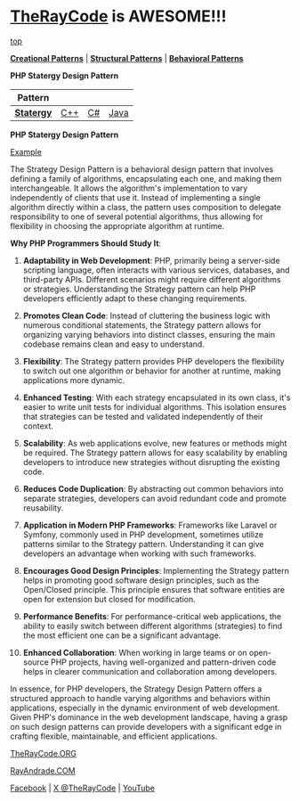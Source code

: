 # [TheRayCode](../../../README.md) is AWESOME!!!

[top](../README.md)

**[Creational Patterns](../../Creational/README.md)** | **[Structural Patterns](../../Structural/README.md)** | **[Behavioral Patterns](../README.md)**

**PHP Statergy Design Pattern**

|Pattern|   |   |   |
|---|---|---|---|
| [**Statergy**](README.md) | [C++](../../../CPP/Behavioral/Statergy/README.md) | [C#](../../../Csharp/Behavioral/Statergy/README.md) | [Java](../../../Java/Behavioral/Statergy/README.md) |

**PHP Statergy Design Pattern**

[Example](Example/README.md)

The Strategy Design Pattern is a behavioral design pattern that involves defining a family of algorithms, encapsulating each one, and making them interchangeable. It allows the algorithm's implementation to vary independently of clients that use it. Instead of implementing a single algorithm directly within a class, the pattern uses composition to delegate responsibility to one of several potential algorithms, thus allowing for flexibility in choosing the appropriate algorithm at runtime.

**Why PHP Programmers Should Study It**:

1. **Adaptability in Web Development**: PHP, primarily being a server-side scripting language, often interacts with various services, databases, and third-party APIs. Different scenarios might require different algorithms or strategies. Understanding the Strategy pattern can help PHP developers efficiently adapt to these changing requirements.

2. **Promotes Clean Code**: Instead of cluttering the business logic with numerous conditional statements, the Strategy pattern allows for organizing varying behaviors into distinct classes, ensuring the main codebase remains clean and easy to understand.

3. **Flexibility**: The Strategy pattern provides PHP developers the flexibility to switch out one algorithm or behavior for another at runtime, making applications more dynamic.

4. **Enhanced Testing**: With each strategy encapsulated in its own class, it's easier to write unit tests for individual algorithms. This isolation ensures that strategies can be tested and validated independently of their context.

5. **Scalability**: As web applications evolve, new features or methods might be required. The Strategy pattern allows for easy scalability by enabling developers to introduce new strategies without disrupting the existing code.

6. **Reduces Code Duplication**: By abstracting out common behaviors into separate strategies, developers can avoid redundant code and promote reusability.

7. **Application in Modern PHP Frameworks**: Frameworks like Laravel or Symfony, commonly used in PHP development, sometimes utilize patterns similar to the Strategy pattern. Understanding it can give developers an advantage when working with such frameworks.

8. **Encourages Good Design Principles**: Implementing the Strategy pattern helps in promoting good software design principles, such as the Open/Closed principle. This principle ensures that software entities are open for extension but closed for modification.

9. **Performance Benefits**: For performance-critical web applications, the ability to easily switch between different algorithms (strategies) to find the most efficient one can be a significant advantage.

10. **Enhanced Collaboration**: When working in large teams or on open-source PHP projects, having well-organized and pattern-driven code helps in clearer communication and collaboration among developers.

In essence, for PHP developers, the Strategy Design Pattern offers a structured approach to handle varying algorithms and behaviors within applications, especially in the dynamic environment of web development. Given PHP's dominance in the web development landscape, having a grasp on such design patterns can provide developers with a significant edge in crafting flexible, maintainable, and efficient applications.

[TheRayCode.ORG](https://www.TheRayCode.org)

[RayAndrade.COM](https://www.RayAndrade.com)

[Facebook](https://www.facebook.com/TheRayCode/) | [X @TheRayCode](https://www.x.com/TheRayCode/) | [YouTube](https://www.youtube.com/TheRayCode/)
